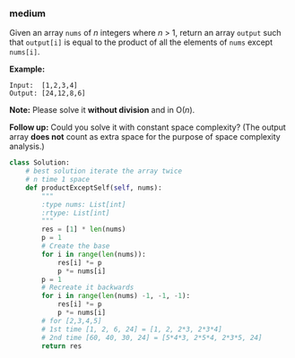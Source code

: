 ### medium

Given an array `nums` of *n* integers where *n* > 1,  return an array `output` such that `output[i]` is equal to the product of all the elements of `nums` except `nums[i]`.

**Example:**

```
Input:  [1,2,3,4]
Output: [24,12,8,6]
```

**Note:** Please solve it **without division** and in O(*n*).

**Follow up:**
Could you solve it with constant space complexity? (The output array **does not** count as extra space for the purpose of space complexity analysis.)

```python
class Solution:
    # best solution iterate the array twice
    # n time 1 space
    def productExceptSelf(self, nums):
        """
        :type nums: List[int]
        :rtype: List[int]
        """
        res = [1] * len(nums)
        p = 1
        # Create the base
        for i in range(len(nums)):
            res[i] *= p
            p *= nums[i]
        p = 1   
        # Recreate it backwards
        for i in range(len(nums) -1, -1, -1):
            res[i] *= p
            p *= nums[i]
        # for [2,3,4,5]
        # 1st time [1, 2, 6, 24] = [1, 2, 2*3, 2*3*4]
        # 2nd time [60, 40, 30, 24] = [5*4*3, 2*5*4, 2*3*5, 24]
        return res
```

